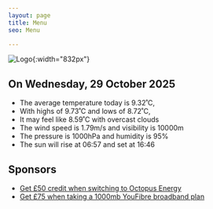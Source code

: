 ```yaml
---
layout: page
title: Menu
seo: Menu

---
```


![Logo](/images/logo.jpg){:width="832px"}

<!-- weather_marker starts -->
## On Wednesday, 29 October 2025

- The average temperature today is 9.32˚C,
- With highs of 9.73˚C and lows of 8.72˚C,
- It may feel like 8.59˚C with overcast clouds
- The wind speed is 1.79m/s and visibility is 10000m
- The pressure is 1000hPa and humidity is 95%
- The sun will rise at 06:57 and set at 16:46

<!-- weather_marker ends -->

## Sponsors

- [Get £50 credit when switching to Octopus Energy](https://bit.ly/3oD1nnS)
- [Get £75 when taking a 1000mb YouFibre broadband plan](https://aklam.io/91zWhU?)

